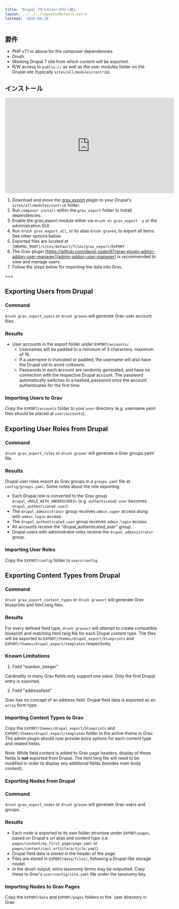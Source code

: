 ```yaml
---
title: 'Drupal 7からGravへの引っ越し'
layout: ../../../layouts/Default.astro
lastmod: '2025-04-28'
---
```

<h2 id="requirements">要件</h2>

* PHP v7.1 or above for the composer dependencies.
* Drush
* Working Drupal 7 site from which content will be exported.
* R/W access to `public://` as well as the user modules folder on the Drupal site (typically `sites/all/modules/contrib`).

<h2 id="installation">インストール</h2>

<iframe width="560" height="315" src="https://www.youtube-nocookie.com/embed/I6UVFUqZMOU" frameborder="0" allow="accelerometer; autoplay; encrypted-media; gyroscope; picture-in-picture" allowfullscreen></iframe>

1. Download and move the [grav_export](https://www.drupal.org/project/grav_export/) plugin to your Drupal's `sites/all/modules/contrib` folder.
2. Run `composer install` within the `grav_export` folder to install dependencies.
3. Enable the grav_export module either via `drush en grav_export -y` or the administration GUI.
4. Run `drush grav_export_all`, or its alias `drush gravea`, to export all items.  See other options below.
5. Exported files are located at `[DRUPAL_ROOT]/sites/default/files/grav_export/EXPORT`
6. The Grav plugin [https://github.com/david-szabo97/grav-plugin-admin-addon-user-manager](admin-addon-user-manager) is recommended to view and manage users.
7. Follow the steps below for importing the data into Grav.

===

## Exporting Users from Drupal

### Command

`drush grav_export_users` or `drush graveu` will generate Grav user account files.

### Results

* User accounts in the export folder under `EXPORT/accounts/`.  
  * Usernames will be padded to a minimum of 3 characters, maximum of 16.  
  * If a username is truncated or padded, the username will also have the Drupal uid to avoid collisions.
  * Passwords in each account are randomly generated, and have no connection with the respective Drupal account.  The password automatically switches to a hashed_password once the account authenticates for the first time.

### Importing Users to Grav

Copy the `EXPORT/accounts` folder to your `user` directory (e.g. username.yaml files should be placed at `user/accounts`).

## Exporting User Roles from Drupal

### Command

`drush grav_export_roles` or `drush graver` will generate a Grav groups.yaml file.

### Results

Drupal user roles export as Grav groups in a `groups.yaml` file at `config/groups.yaml`. Some notes about the role exporting:

* Each Drupal role is converted to the Grav group `drupal_<ROLE_WITH_UNDERSCORES>` (e.g. `authenticated user` becomes `drupal_authenticated_user`).
* The `drupal_administrator` group receives `admin.super` access along with `admin.login` access.
* The `drupal_authenticated_user` group receives `admin.login` access.
* All accounts receive the "drupal_authenticated_user" group.
* Drupal users with administrator roles receive the `drupal_administrator` group.

### Importing User Roles

Copy the `EXPORT/config` folder to `users/config`.

## Exporting Content Types from Drupal

### Command

`drush grav_export_content_types` or `drush gravect` will generate Grav blueprints and html.twig files.

### Results

For every defined field type, `drush gravect` will attempt to create compatible blueprint and matching html.twig file for each Drupal content type.  The files will be exported to `EXPORT/themes/drupal_export/blueprints` and `EXPORT/themes/drupal_export/templates` respectively.

### Known Limitations

1. Field "number_integer"

Cardinality in many Grav fields only support one value.  Only the first Drupal entry is exported.

2. Field "addressfield"

Grav has no concept of an address field.  Drupal field data is exported as an `array` form type.

### Importing Content Types to Grav

Copy the `EXPORT/themes/drupal_export/blueprints` and `EXPORT/themes/drupal_export/templates` folder to the active theme in Grav.  The admin plugin should now provide extra options for each content type and related fields.

Note: While field content is added to Grav page headers, display of those fields is **not** exported from Drupal.  The html.twig file will need to be modified in order to display any additional fields (besides main body content).

### Exporting Nodes from Drupal

### Command

`drush grav_export_nodes` or `drush graven` will generate Grav users and groups.

### Results

* Each node is exported to its own folder structure under `EXPORT/pages`, based on Drupal's url alias and content type (i.e. `pages/content/my_first_page/page.yaml` or `pages/content/cool_article/article.yaml`).
* Drupal field data is stored in the header of the page.
* Files are stored in `EXPORT/data/files/`, following a Drupal-like storage model.
* In the drush output, extra taxonomy terms may be outputted.  Copy these to Grav's `user/config/site.yaml` file under the taxonomy key.

### Importing Nodes to Grav Pages

Copy the `EXPORT/data` and `EXPORT/pages` folders to the `user directory in Grav. 
